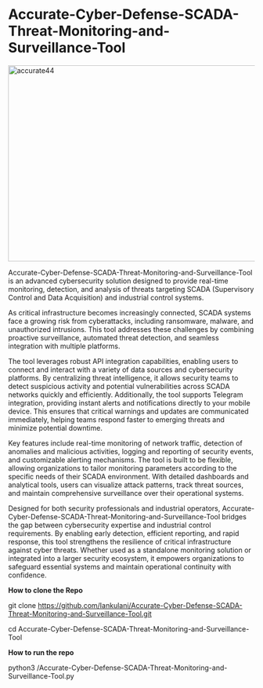 # Accurate-Cyber-Defense-SCADA-Threat-Monitoring-and-Surveillance-Tool

<img width="1536" height="400" alt="accurate44" src="https://github.com/user-attachments/assets/98bf0639-28e4-47ec-9a72-e3d80280f437" />


Accurate-Cyber-Defense-SCADA-Threat-Monitoring-and-Surveillance-Tool is an advanced cybersecurity solution designed to provide real-time monitoring, detection, and analysis of threats targeting SCADA (Supervisory Control and Data Acquisition) and industrial control systems.

As critical infrastructure becomes increasingly connected, SCADA systems face a growing risk from cyberattacks, including ransomware, malware, and unauthorized intrusions. This tool addresses these challenges by combining proactive surveillance, automated threat detection, and seamless integration with multiple platforms.

The tool leverages robust API integration capabilities, enabling users to connect and interact with a variety of data sources and cybersecurity platforms. 
By centralizing threat intelligence, it allows security teams to detect suspicious activity and potential vulnerabilities across SCADA networks quickly and efficiently. Additionally, the tool supports Telegram integration, providing instant alerts and notifications directly to your mobile device. 
This ensures that critical warnings and updates are communicated immediately, helping teams respond faster to emerging threats and minimize potential downtime.

Key features include real-time monitoring of network traffic, detection of anomalies and malicious activities, logging and reporting of security events, and customizable alerting mechanisms. 
The tool is built to be flexible, allowing organizations to tailor monitoring parameters according to the specific needs of their SCADA environment. 
With detailed dashboards and analytical tools, users can visualize attack patterns, track threat sources, and maintain comprehensive surveillance over their operational systems.

Designed for both security professionals and industrial operators, Accurate-Cyber-Defense-SCADA-Threat-Monitoring-and-Surveillance-Tool bridges the gap between cybersecurity expertise and industrial control requirements.
By enabling early detection, efficient reporting, and rapid response, this tool strengthens the resilience of critical infrastructure against cyber threats.
Whether used as a standalone monitoring solution or integrated into a larger security ecosystem, it empowers organizations to safeguard essential systems and maintain operational continuity with confidence.

**How to clone the Repo**

git clone https://github.com/Iankulani/Accurate-Cyber-Defense-SCADA-Threat-Monitoring-and-Surveillance-Tool.git

cd Accurate-Cyber-Defense-SCADA-Threat-Monitoring-and-Surveillance-Tool

**How to run the repo**

python3 /Accurate-Cyber-Defense-SCADA-Threat-Monitoring-and-Surveillance-Tool.py




